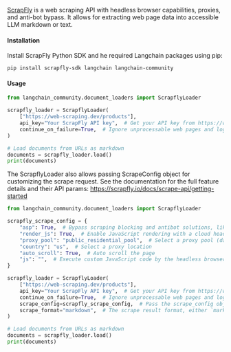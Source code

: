 [ScrapFly](https://scrapfly.io/) is a web scraping API with headless browser capabilities, proxies, and anti-bot bypass. It allows for extracting web page data into accessible LLM markdown or text.

#### Installation
Install ScrapFly Python SDK and he required Langchain packages using pip:
```shell
pip install scrapfly-sdk langchain langchain-community
```

#### Usage


```python
from langchain_community.document_loaders import ScrapflyLoader

scrapfly_loader = ScrapflyLoader(
    ["https://web-scraping.dev/products"],
    api_key="Your ScrapFly API key",  # Get your API key from https://www.scrapfly.io/
    continue_on_failure=True,  # Ignore unprocessable web pages and log their exceptions
)

# Load documents from URLs as markdown
documents = scrapfly_loader.load()
print(documents)
```

The ScrapflyLoader also allows passing ScrapeConfig object for customizing the scrape request. See the documentation for the full feature details and their API params: https://scrapfly.io/docs/scrape-api/getting-started


```python
from langchain_community.document_loaders import ScrapflyLoader

scrapfly_scrape_config = {
    "asp": True,  # Bypass scraping blocking and antibot solutions, like Cloudflare
    "render_js": True,  # Enable JavaScript rendering with a cloud headless browser
    "proxy_pool": "public_residential_pool",  # Select a proxy pool (datacenter or residnetial)
    "country": "us",  # Select a proxy location
    "auto_scroll": True,  # Auto scroll the page
    "js": "",  # Execute custom JavaScript code by the headless browser
}

scrapfly_loader = ScrapflyLoader(
    ["https://web-scraping.dev/products"],
    api_key="Your ScrapFly API key",  # Get your API key from https://www.scrapfly.io/
    continue_on_failure=True,  # Ignore unprocessable web pages and log their exceptions
    scrape_config=scrapfly_scrape_config,  # Pass the scrape_config object
    scrape_format="markdown",  # The scrape result format, either `markdown`(default) or `text`
)

# Load documents from URLs as markdown
documents = scrapfly_loader.load()
print(documents)
```
